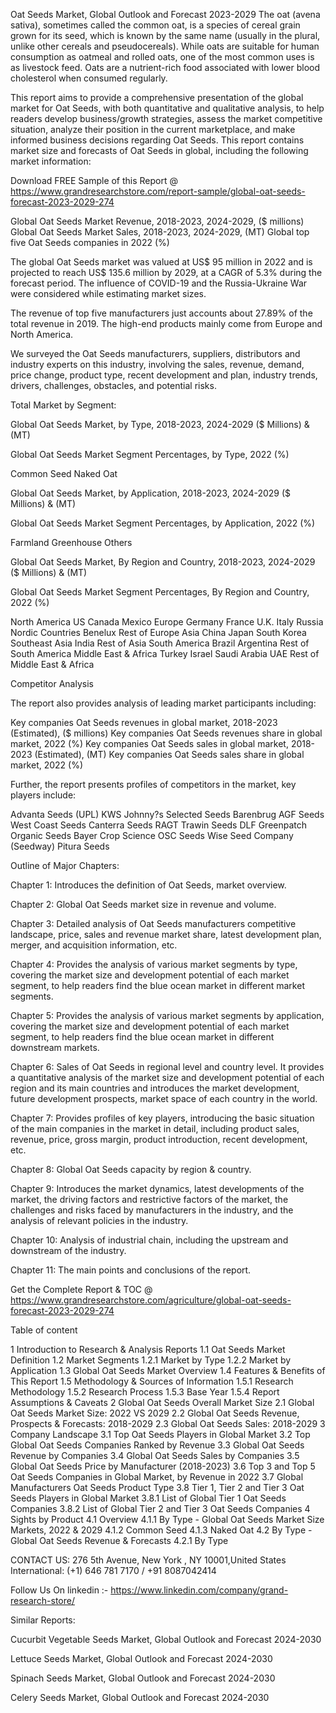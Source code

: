 Oat Seeds Market, Global Outlook and Forecast 2023-2029
The oat (avena sativa), sometimes called the common oat, is a species of cereal grain grown for its seed, which is known by the same name (usually in the plural, unlike other cereals and pseudocereals). While oats are suitable for human consumption as oatmeal and rolled oats, one of the most common uses is as livestock feed. Oats are a nutrient-rich food associated with lower blood cholesterol when consumed regularly.

This report aims to provide a comprehensive presentation of the global market for Oat Seeds, with both quantitative and qualitative analysis, to help readers develop business/growth strategies, assess the market competitive situation, analyze their position in the current marketplace, and make informed business decisions regarding Oat Seeds. This report contains market size and forecasts of Oat Seeds in global, including the following market information:



Download FREE Sample of this Report @ https://www.grandresearchstore.com/report-sample/global-oat-seeds-forecast-2023-2029-274


Global Oat Seeds Market Revenue, 2018-2023, 2024-2029, ($ millions)
Global Oat Seeds Market Sales, 2018-2023, 2024-2029, (MT)
Global top five Oat Seeds companies in 2022 (%)


The global Oat Seeds market was valued at US$ 95 million in 2022 and is projected to reach US$ 135.6 million by 2029, at a CAGR of 5.3% during the forecast period. The influence of COVID-19 and the Russia-Ukraine War were considered while estimating market sizes.

The revenue of top five manufacturers just accounts about 27.89% of the total revenue in 2019. The high-end products mainly come from Europe and North America.

We surveyed the Oat Seeds manufacturers, suppliers, distributors and industry experts on this industry, involving the sales, revenue, demand, price change, product type, recent development and plan, industry trends, drivers, challenges, obstacles, and potential risks.

Total Market by Segment:

Global Oat Seeds Market, by Type, 2018-2023, 2024-2029 ($ Millions) & (MT)

Global Oat Seeds Market Segment Percentages, by Type, 2022 (%)



Common Seed
Naked Oat


Global Oat Seeds Market, by Application, 2018-2023, 2024-2029 ($ Millions) & (MT)

Global Oat Seeds Market Segment Percentages, by Application, 2022 (%)



Farmland
Greenhouse
Others


Global Oat Seeds Market, By Region and Country, 2018-2023, 2024-2029 ($ Millions) & (MT)

Global Oat Seeds Market Segment Percentages, By Region and Country, 2022 (%)



North America
US
Canada
Mexico
Europe
Germany
France
U.K.
Italy
Russia
Nordic Countries
Benelux
Rest of Europe
Asia
China
Japan
South Korea
Southeast Asia
India
Rest of Asia
South America
Brazil
Argentina
Rest of South America
Middle East & Africa
Turkey
Israel
Saudi Arabia
UAE
Rest of Middle East & Africa


Competitor Analysis

The report also provides analysis of leading market participants including:



Key companies Oat Seeds revenues in global market, 2018-2023 (Estimated), ($ millions)
Key companies Oat Seeds revenues share in global market, 2022 (%)
Key companies Oat Seeds sales in global market, 2018-2023 (Estimated), (MT)
Key companies Oat Seeds sales share in global market, 2022 (%)


Further, the report presents profiles of competitors in the market, key players include:



Advanta Seeds (UPL)
KWS
Johnny?s Selected Seeds
Barenbrug
AGF Seeds
West Coast Seeds
Canterra Seeds
RAGT
Trawin Seeds
DLF
Greenpatch Organic Seeds
Bayer Crop Science
OSC Seeds
Wise Seed Company (Seedway)
Pitura Seeds


Outline of Major Chapters:

Chapter 1: Introduces the definition of Oat Seeds, market overview.

Chapter 2: Global Oat Seeds market size in revenue and volume.

Chapter 3: Detailed analysis of Oat Seeds manufacturers competitive landscape, price, sales and revenue market share, latest development plan, merger, and acquisition information, etc.

Chapter 4: Provides the analysis of various market segments by type, covering the market size and development potential of each market segment, to help readers find the blue ocean market in different market segments.

Chapter 5: Provides the analysis of various market segments by application, covering the market size and development potential of each market segment, to help readers find the blue ocean market in different downstream markets.

Chapter 6: Sales of Oat Seeds in regional level and country level. It provides a quantitative analysis of the market size and development potential of each region and its main countries and introduces the market development, future development prospects, market space of each country in the world.

Chapter 7: Provides profiles of key players, introducing the basic situation of the main companies in the market in detail, including product sales, revenue, price, gross margin, product introduction, recent development, etc.

Chapter 8: Global Oat Seeds capacity by region & country.

Chapter 9: Introduces the market dynamics, latest developments of the market, the driving factors and restrictive factors of the market, the challenges and risks faced by manufacturers in the industry, and the analysis of relevant policies in the industry.

Chapter 10: Analysis of industrial chain, including the upstream and downstream of the industry.

Chapter 11: The main points and conclusions of the report.

Get the Complete Report & TOC @ https://www.grandresearchstore.com/agriculture/global-oat-seeds-forecast-2023-2029-274

Table of content

1 Introduction to Research & Analysis Reports
1.1 Oat Seeds Market Definition
1.2 Market Segments
1.2.1 Market by Type
1.2.2 Market by Application
1.3 Global Oat Seeds Market Overview
1.4 Features & Benefits of This Report
1.5 Methodology & Sources of Information
1.5.1 Research Methodology
1.5.2 Research Process
1.5.3 Base Year
1.5.4 Report Assumptions & Caveats
2 Global Oat Seeds Overall Market Size
2.1 Global Oat Seeds Market Size: 2022 VS 2029
2.2 Global Oat Seeds Revenue, Prospects & Forecasts: 2018-2029
2.3 Global Oat Seeds Sales: 2018-2029
3 Company Landscape
3.1 Top Oat Seeds Players in Global Market
3.2 Top Global Oat Seeds Companies Ranked by Revenue
3.3 Global Oat Seeds Revenue by Companies
3.4 Global Oat Seeds Sales by Companies
3.5 Global Oat Seeds Price by Manufacturer (2018-2023)
3.6 Top 3 and Top 5 Oat Seeds Companies in Global Market, by Revenue in 2022
3.7 Global Manufacturers Oat Seeds Product Type
3.8 Tier 1, Tier 2 and Tier 3 Oat Seeds Players in Global Market
3.8.1 List of Global Tier 1 Oat Seeds Companies
3.8.2 List of Global Tier 2 and Tier 3 Oat Seeds Companies
4 Sights by Product
4.1 Overview
4.1.1 By Type - Global Oat Seeds Market Size Markets, 2022 & 2029
4.1.2 Common Seed
4.1.3 Naked Oat
4.2 By Type - Global Oat Seeds Revenue & Forecasts
4.2.1 By Type

CONTACT US:
276 5th Avenue, New York , NY 10001,United States
International: (+1) 646 781 7170 / +91 8087042414

Follow Us On linkedin :- https://www.linkedin.com/company/grand-research-store/


Similar Reports:

Cucurbit Vegetable Seeds Market, Global Outlook and Forecast 2024-2030

Lettuce Seeds Market, Global Outlook and Forecast 2024-2030

Spinach Seeds Market, Global Outlook and Forecast 2024-2030

Celery Seeds Market, Global Outlook and Forecast 2024-2030
